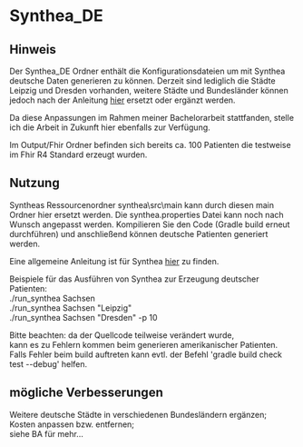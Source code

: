 # Synthea_DE # 

## Hinweis ##
Der Synthea_DE Ordner enthält die Konfigurationsdateien um mit Synthea deutsche Daten generieren zu können. Derzeit sind lediglich die Städte Leipzig und Dresden vorhanden, weitere Städte und Bundesländer können jedoch nach der Anleitung [hier](https://github.com/synthetichealth/synthea/wiki/Other-Areas) ersetzt oder ergänzt werden.

Da diese Anpassungen im Rahmen meiner Bachelorarbeit stattfanden, stelle ich die Arbeit in Zukunft hier ebenfalls zur Verfügung.  

Im Output/Fhir Ordner befinden sich bereits ca. 100 Patienten die testweise im Fhir R4 Standard erzeugt wurden.  


## Nutzung ##
Syntheas Ressourcenordner synthea\src\main kann durch diesen main Ordner hier ersetzt werden. Die synthea.properties Datei kann noch nach Wunsch angepasst werden. Kompilieren Sie den Code (Gradle build erneut durchführen) und anschließend können deutsche Patienten generiert werden. 

Eine allgemeine Anleitung ist für Synthea [hier](https://github.com/synthetichealth/synthea/wiki/Developer-Setup-and-Running) zu finden. 

Beispiele für das Ausführen von Synthea zur Erzeugung deutscher Patienten:  
./run_synthea Sachsen  
./run_synthea Sachsen "Leipzig"  
./run_synthea Sachsen "Dresden" -p 10  
  
Bitte beachten: da der Quellcode teilweise verändert wurde,  
kann es zu Fehlern kommen beim generieren amerikanischer Patienten.  
Falls Fehler beim build auftreten kann evtl. der Befehl 'gradle build check test --debug' helfen. 

## mögliche Verbesserungen ##

Weitere deutsche Städte in verschiedenen Bundesländern ergänzen;   
Kosten anpassen bzw. entfernen;  
siehe BA für mehr... 
